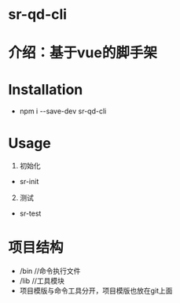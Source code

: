 # sr-qd-cli
# 介绍：基于vue的脚手架
# Installation
- npm i --save-dev sr-qd-cli

# Usage
1. 初始化
- sr-init <project-name>
2. 测试
- sr-test <project-name>

# 项目结构
- /bin //命令执行文件
- /lib //工具模块
- 项目模版与命令工具分开，项目模版也放在git上面
